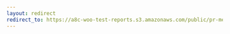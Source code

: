 ```yaml
---
layout: redirect
redirect_to: https://a8c-woo-test-reports.s3.amazonaws.com/public/pr-merge/42817/api/index.html
---
```

